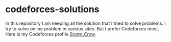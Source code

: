 # codeforces-solutions
In this repository I am keeping all the solution that I tried to solve problems.
I try to solve online problem in various sites. But I prefer Codeforces most. Here is my Codeforces profile [_Scare_Crow_](http://codeforces.com/profile/_Scare_Crow_). 
